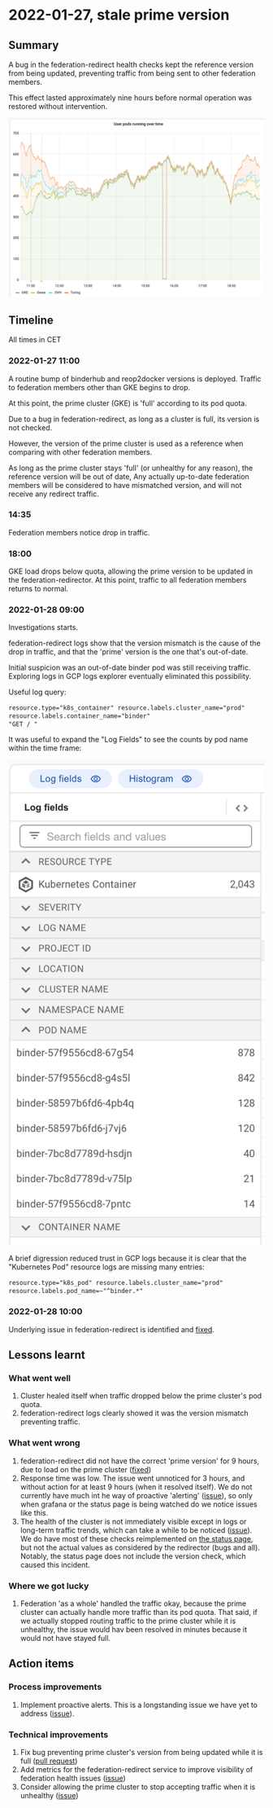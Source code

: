 # 2022-01-27, stale prime version

## Summary

A bug in the federation-redirect health checks
kept the reference version from being updated,
preventing traffic from being sent to other federation members.

This effect lasted approximately nine hours before normal operation was restored without intervention.

![Grafana chart showing traffic to other federation members dropping for hours, then rising again](img/2022-01-27-pods.png)

## Timeline

All times in CET

### 2022-01-27 11:00

A routine bump of binderhub and reop2docker versions is deployed.
Traffic to federation members other than GKE begins to drop.

At this point, the prime cluster (GKE) is 'full' according to its pod quota.

Due to a bug in federation-redirect,
as long as a cluster is full,
its version is not checked.

However, the version of the prime cluster is used as a reference
when comparing with other federation members.

As long as the prime cluster stays 'full' (or unhealthy for any reason),
the reference version will be out of date,
Any actually up-to-date federation members will be considered to have mismatched version,
and will not receive any redirect traffic.

### 14:35

Federation members notice drop in traffic.

### 18:00

GKE load drops below quota,
allowing the prime version to be updated in the federation-redirector.
At this point, traffic to all federation members returns to normal.

### 2022-01-28 09:00

Investigations starts.

federation-redirect logs show that the version mismatch is the cause of the drop in traffic,
and that the 'prime' version is the one that's out-of-date.

Initial suspicion was an out-of-date binder pod was still receiving traffic.
Exploring logs in GCP logs explorer eventually eliminated this possibility.

Useful log query:

```
resource.type="k8s_container" resource.labels.cluster_name="prod"
resource.labels.container_name="binder"
"GET / "
```

It was useful to expand the "Log Fields" to see the counts by pod name within the time frame:

![GCP log fields showing log events per pod name](img/2022-01-27-log-fields.png)

A brief digression reduced trust in GCP logs because it is clear that the "Kubernetes Pod" resource logs are missing many entries:

```
resource.type="k8s_pod" resource.labels.cluster_name="prod"
resource.labels.pod_name=~"^binder.*"
```



### 2022-01-28 10:00

Underlying issue in federation-redirect is identified and [fixed][fix-pr].

## Lessons learnt

### What went well

1. Cluster healed itself when traffic dropped below the prime cluster's pod quota.
2. federation-redirect logs clearly showed it was the version mismatch preventing traffic.


### What went wrong

1. federation-redirect did not have the correct 'prime version' for 9 hours, due to load on the prime cluster ([fixed][fix-pr])
2. Response time was low. The issue went unnoticed for 3 hours,
   and without action for at least 9 hours (when it resolved itself).
   We do not currently have much int he way of proactive 'alerting' ([issue][alerting-issue]),
   so only when grafana or the status page is being watched do we notice issues like this.
3. The health of the cluster is not immediately visible except in logs or long-term traffic trends,
   which can take a while to be noticed ([issue][metrics-issue]).
   We do have most of these checks reimplemented on [the status page][status],
   but not the actual values as considered by the redirector (bugs and all).
   Notably, the status page does not include the version check,
   which caused this incident.

[status]: https://mybinder.readthedocs.io/en/latest/about/status.html


### Where we got lucky

1. Federation 'as a whole' handled the traffic okay,
   because the prime cluster can actually handle more traffic than its pod quota.
   That said, if we actually stopped routing traffic to the prime cluster while it is unhealthy,
   the issue would hav been resolved in minutes
   because it would not have stayed full.

## Action items

### Process improvements

1. Implement proactive alerts. This is a longstanding issue we have yet to address ([issue][alerting-issue]).


### Technical improvements

1. Fix bug preventing prime cluster's version from being updated while it is full ([pull request][fix-pr])
2. Add metrics for the federation-redirect service to improve visibility of federation health issues ([issue][metrics-issue])
3. Consider allowing the prime cluster to stop accepting traffic when it is unhealthy ([issue][full-issue])


[alerting-issue]: https://github.com/jupyterhub/mybinder.org-deploy/issues/611
[metrics-issue]: https://github.com/jupyterhub/mybinder.org-deploy/issues/2114
[fix-pr]: https://github.com/jupyterhub/mybinder.org-deploy/pull/2113
[full-issue]: https://github.com/jupyterhub/mybinder.org-deploy/issues/2115

